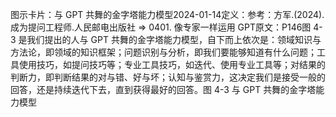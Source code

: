 

图示卡片：与 GPT 共舞的金字塔能力模型2024-01-14定义：参考：方军.(2024).成为提问工程师.人民邮电出版社 => 0401. 像专家一样运用 GPT原文：P146图 4-3 是我们提出的人与 GPT 共舞的金字塔能力模型，自下而上依次是：领域知识与方法论，即领域的知识框架；问题识别与分析，即我们要能够知道有什么问题；工具使用技巧，如提问技巧等；专业工具技巧，如迭代、使用专业工具等；对结果的判断力，即判断结果的对与错、好与坏；认知与鉴赏力，这决定我们是接受一般的回答，还是持续迭代下去，直到获得最好的回答。图 4-3 与 GPT 共舞的金字塔能力模型